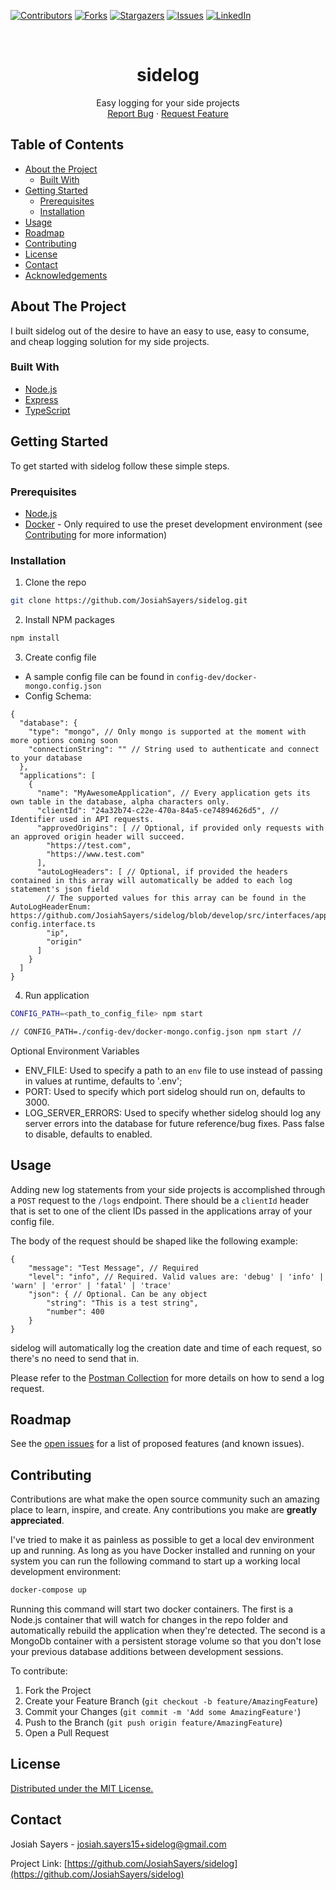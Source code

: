 [![Contributors][contributors-shield]][contributors-url]
[![Forks][forks-shield]][forks-url]
[![Stargazers][stars-shield]][stars-url]
[![Issues][issues-shield]][issues-url]
[![LinkedIn][linkedin-shield]][linkedin-url]



<br />
<p align="center">
  <h1 align="center">sidelog</h3>

  <p align="center">
    Easy logging for your side projects
    <br />
    <a href="https://github.com/JosiahSayers/sidelog/issues">Report Bug</a>
    ·
    <a href="https://github.com/JosiahSayers/sidelog/issues">Request Feature</a>
  </p>
</p>



<!-- TABLE OF CONTENTS -->
## Table of Contents

* [About the Project](#about-the-project)
  * [Built With](#built-with)
* [Getting Started](#getting-started)
  * [Prerequisites](#prerequisites)
  * [Installation](#installation)
* [Usage](#usage)
* [Roadmap](#roadmap)
* [Contributing](#contributing)
* [License](#license)
* [Contact](#contact)
* [Acknowledgements](#acknowledgements)



<!-- ABOUT THE PROJECT -->
## About The Project

I built sidelog out of the desire to have an easy to use, easy to consume, and cheap logging solution for my side projects.

### Built With

* [Node.js](https://github.com/nodejs/node)
* [Express](https://github.com/expressjs/express)
* [TypeScript](https://github.com/microsoft/TypeScript)



## Getting Started

To get started with sidelog follow these simple steps.

### Prerequisites

* [Node.js](https://nodejs.org/en/download/)
* [Docker](https://www.docker.com/get-started) - Only required to use the preset development environment (see [Contributing](#contributing) for more information)

### Installation

1. Clone the repo
```sh
git clone https://github.com/JosiahSayers/sidelog.git
```
2. Install NPM packages
```sh
npm install
```
3. Create config file
  - A sample config file can be found in `config-dev/docker-mongo.config.json`
  - Config Schema:
  ```
  {
    "database": {
      "type": "mongo", // Only mongo is supported at the moment with more options coming soon
      "connectionString": "" // String used to authenticate and connect to your database
    },
    "applications": [
      {
        "name": "MyAwesomeApplication", // Every application gets its own table in the database, alpha characters only.
        "clientId": "24a32b74-c22e-470a-84a5-ce74894626d5", // Identifier used in API requests.
        "approvedOrigins": [ // Optional, if provided only requests with an approved origin header will succeed.
          "https://test.com",
          "https://www.test.com"
        ],
        "autoLogHeaders": [ // Optional, if provided the headers contained in this array will automatically be added to each log statement's json field
          // The supported values for this array can be found in the AutoLogHeaderEnum: https://github.com/JosiahSayers/sidelog/blob/develop/src/interfaces/application-config.interface.ts
          "ip",
          "origin"
        ]
      }
    ]
  }
  ```
4. Run application
```sh
CONFIG_PATH=<path_to_config_file> npm start

// CONFIG_PATH=./config-dev/docker-mongo.config.json npm start //
```
Optional Environment Variables
  - ENV_FILE: Used to specify a path to an `env` file to use instead of passing in values at runtime, defaults to '.env';
  - PORT: Used to specify which port sidelog should run on, defaults to 3000.
  - LOG_SERVER_ERRORS: Used to specify whether sidelog should log any server errors into the database for future reference/bug fixes. Pass false to disable, defaults to enabled.



## Usage

Adding new log statements from your side projects is accomplished through a `POST` request to the `/logs` endpoint. There should be a `clientId` header that is set to one of the client IDs passed in the applications array of your config file.

The body of the request should be shaped like the following example:

```
{
    "message": "Test Message", // Required
    "level": "info", // Required. Valid values are: 'debug' | 'info' | 'warn' | 'error' | 'fatal' | 'trace'
    "json": { // Optional. Can be any object
        "string": "This is a test string",
        "number": 400
    }
}
```

sidelog will automatically log the creation date and time of each request, so there's no need to send that in.

Please refer to the [Postman Collection](https://github.com/JosiahSayers/sidelog/blob/develop/config-dev/sidelog.postman_collection.json) for more details on how to send a log request.

## Roadmap

See the [open issues](https://github.com/JosiahSayers/sidelog/issues) for a list of proposed features (and known issues).



## Contributing

Contributions are what make the open source community such an amazing place to learn, inspire, and create. Any contributions you make are **greatly appreciated**.

I've tried to make it as painless as possible to get a local dev environment up and running. As long as you have Docker installed and running on your system you can run the following command to start up a working local development environment:

```sh
docker-compose up
```

Running this command will start two docker containers. The first is a Node.js container that will watch for changes in the repo folder and automatically rebuild the application when they're detected. The second is a MongoDb container with a persistent storage volume so that you don't lose your previous database additions between development sessions.

To contribute:

1. Fork the Project
2. Create your Feature Branch (`git checkout -b feature/AmazingFeature`)
3. Commit your Changes (`git commit -m 'Add some AmazingFeature'`)
4. Push to the Branch (`git push origin feature/AmazingFeature`)
5. Open a Pull Request


## License

[Distributed under the MIT License.](https://josiah-sayers.mit-license.org/)



## Contact

Josiah Sayers - josiah.sayers15+sidelog@gmail.com

Project Link: [https://github.com/JosiahSayers/sidelog](https://github.com/JosiahSayers/sidelog)





<!-- MARKDOWN LINKS & IMAGES -->
<!-- https://www.markdownguide.org/basic-syntax/#reference-style-links -->
[contributors-shield]: https://img.shields.io/github/contributors/JosiahSayers/sidelog.svg?style=flat-square
[contributors-url]: https://github.com/JosiahSayers/sidelog/graphs/contributors
[forks-shield]: https://img.shields.io/github/forks/JosiahSayers/sidelog.svg?style=flat-square
[forks-url]: https://github.com/JosiahSayers/sidelog/network/members
[stars-shield]: https://img.shields.io/github/stars/JosiahSayers/sidelog.svg?style=flat-square
[stars-url]: https://github.com/JosiahSayers/sidelog/stargazers
[issues-shield]: https://img.shields.io/github/issues/JosiahSayers/sidelog.svg?style=flat-square
[issues-url]: https://github.com/JosiahSayers/sidelog/issues
[linkedin-shield]: https://img.shields.io/badge/-LinkedIn-black.svg?style=flat-square&logo=linkedin&colorB=555
[linkedin-url]: https://linkedin.com/in/josiah-sayers
[product-screenshot]: images/screenshot.png
